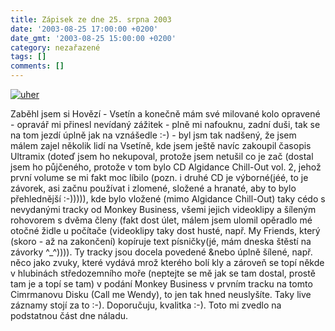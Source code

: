 ```yaml
---
title: Zápisek ze dne 25. srpna 2003
date: '2003-08-25 17:00:00 +0200'
date_gmt: '2003-08-25 15:00:00 +0200'
category: nezařazené
tags: []
comments: []
---
```

<p>
<div >  <a href="/assets/migrated/old-images/uher.jpg"><img alt="uher" src="/assets/migrated/old-images/uher.jpg"></a>  </div>
<p>Zaběhl jsem si Hovězí - Vsetín a konečně mám své milované kolo opravené - opravář mi přinesl nevídaný zážitek -  plně mi nafouknu, zadní duši, tak se na tom jezdí úplně jak na vznášedle :-) - byl jsm tak nadšený, že jsem málem  zajel několik lidí na Vsetíně, kde jsem ještě navíc zakoupil časopis Ultramix (doteď jsem ho nekupoval, protože  jsem netušil co je zač (dostal jsem ho půjčeného, protože v tom bylo CD Algidance Chill-Out vol. 2, jehož první  volume se mi fakt moc líbilo (pozn. i druhé CD je výborné(jéé, to je závorek, asi začnu používat i zlomené, složené  a hranaté, aby to bylo přehlednější :-))))), kde bylo vložené (mimo  Algidance Chill-Out) taky cédo s nevydanými tracky od Monkey Business, všemi jejich videoklipy a šíleným rohovorem  s dvěma členy (fakt dost úlet, málem jsem ulomil opěradlo mé otočné židle u počítače (videoklipy taky dost husté,  např. My Friends, který (skoro - až na zakončení) kopíruje text písničky(jé, mám dneska štěstí na závorky ^_^)))).  Ty tracky jsou docela povedené &nebo úplně šílené, např. něco jako zvuky, které vydává mrož kterého  bolí kly a zároveň se topí někde v hlubinách středozemního moře (neptejte se mě jak se tam dostal, prostě tam  je a topí se tam) v podání Monkey Business v prvním tracku na tomto Cimrmanovu Disku (Call me Wendy),  to jen tak hned neuslyšíte. Taky live záznamy stojí za to :-). Doporučuju, kvalitka :-). Toto mi zvedlo na podstatnou  část dne náladu.</p>
